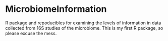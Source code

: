# MicrobiomeInformation 

R package and repoducibles for examining the levels of information in data collected from 16S studies of the microbiome. This is my first R package, so please excuse the mess. 